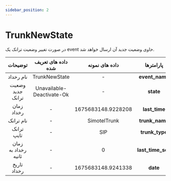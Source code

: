 ```yaml
---
sidebar_position: 2
---
```

# TrunkNewState

در صورت تغییر وضعیت ترانک یک event حاوی وضعیت جدید آن ارسال خواهد شد.


|      توضیحات      | داده های تعریف شده |       داده های نمونه       |  پارامترها |
|:-----------------:|:------------------:|:--------------------------:|:----------:|
| نام رخداد | TrunkNewState | - | **event_name** |
| وضعیت جدید ترانک | Unavailable-Deactivate-Ok | - | **state** |
| زمان رخداد | - | 1675683148.9228208 | **last_time** |
| نام ترانک | - | SimotelTrunk | **trunk_name** |
| ترانک تایپ | - | SIP | **trunk_type** |
| زمان رخداد به ثانیه | - | 0 | **last_time_sec** |
| تاریخ رخداد | - | 1675683148.9241338 | **date** |


